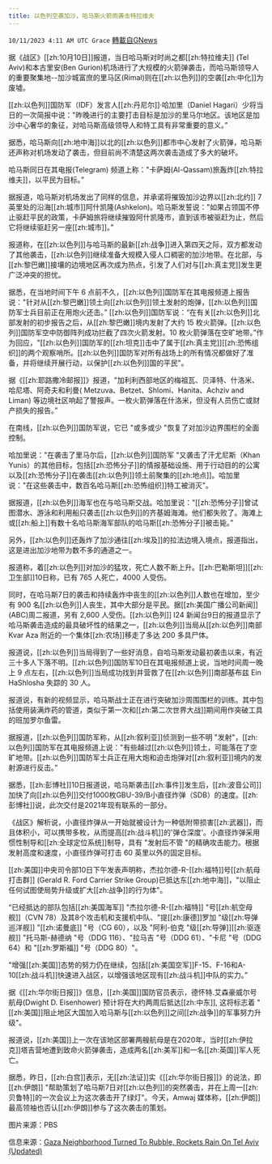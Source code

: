 ```yaml
---
title: 以色列空袭加沙，哈马斯火箭雨袭击特拉维夫
---
```

`10/11/2023 4:11 AM UTC Grace` [轉載自GNews](https://gnews.org/articles/1817111)

据《战区》[[zh:10月10日]]报道，当日哈马斯对时尚之都[[zh:特拉维夫]] (Tel Aviv)和本古里安(Ben Gurion)机场进行了大规模的火箭弹袭击，而哈马斯领导人的重要聚集地\--加沙城富庶的里马区(Rimal)则在[[zh:以色列]]的空袭[[zh:中化]]为废墟。

[[zh:以色列]]国防军（IDF）发言人[[zh:丹尼尔]]·哈加里（Daniel Hagari）少将当日的一次简报中说："昨晚进行的主要打击目标是加沙的里马尔地区。该地区是加沙中心奢华的象征，对哈马斯高级领导人和特工具有非常重要的意义。”

据悉，哈马斯向[[zh:地中海]]以北的[[zh:以色列]]都市中心发射了火箭弹，哈马斯还声称对机场发动了袭击，但目前尚不清楚这两次袭击造成了多大的破坏。

哈马斯同日在其电报(Telegram) 频道上称："卡萨姆(Al-Qassam)旅轰炸[[zh:特拉维夫]]，以平民为目标。”

据报道，哈马斯对机场发出了同样的信息，并承诺将摧毁加沙边界以[[zh:北约]] 7 英里处的沿海[[zh:城市]]阿什凯隆(Ashkelon)。哈马斯发誓说："如果占领国不停止驱赶平民的政策，卡萨姆旅将继续摧毁阿什凯隆市，直到该市被驱赶为止，然后它将继续驱赶另一座[[zh:城市]]。”

报道称，在[[zh:以色列]]与哈马斯的最新[[zh:战争]]进入第四天之际，双方都发动了其他袭击，[[zh:以色列]]继续准备大规模入侵人口稠密的加沙地带。在北部，与[[zh:黎巴嫩]]接壤的边境地区再次成为热点，引发了人们对与[[zh:真主党]]发生更广泛冲突的担忧。

据悉，在当地时间下午 6 点前不久，[[zh:以色列]]国防军在其电报频道上报告说："针对从[[zh:黎巴嫩]]领土向[[zh:以色列]]领土发射的炮弹，[[zh:以色列]]国防军士兵目前正在用炮火还击。” [[zh:以色列]]国防军说：“在有关[[zh:以色列]]北部发射的初步报告之后，从[[zh:黎巴嫩]]境内发射了大约 15 枚火箭弹。[[zh:以色列]]国防军空中防御阵列成功拦截了四次火箭发射。10 枚火箭弹落在空旷地带。”作为回应，"[[zh:以色列]]国防军的[[zh:坦克]]击中了属于[[zh:真主党]][[zh:恐怖组织]]的两个观察哨所。[[zh:以色列]]国防军对所有战场上的所有情况都做好了准备，并将继续开展行动，以保护[[zh:以色列]]国的平民"。

据《[[zh:耶路撒冷邮报]]》报道，"加利利西部地区的梅祖瓦、贝泽特、什洛米、哈尼塔、阿奇夫和利曼( Metzuva、Betzet、Shlomi、Hanita、Achziv and Liman) 等边境社区响起了警报声。一枚火箭弹落在什洛米，但没有人员伤亡或财产损失的报告。”

在南线，[[zh:以色列]]国防军说，它已 "或多或少 "恢复了对加沙边界围栏的全面控制。

哈加里说："在袭击了里马尔后，[[zh:以色列]]国防军 "又袭击了汗尤尼斯（Khan Yunis）的其他目标，包括[[zh:恐怖分子]]的情报基础设施、用于行动目的的公寓以及[[zh:恐怖分子]]在袭击[[zh:以色列]]领土前聚集的[[zh:地点]]。哈加里说："在这些袭击中，数百名哈马斯[[zh:恐怖组织]]特工被消灭"。

据报道，[[zh:以色列]]海军也在与哈马斯交战。哈加里说："[[zh:恐怖分子]]曾试图潜水、游泳和利用船只袭击[[zh:以色列]]的齐基姆海滩。他们都失败了。海滩上或[[zh:船上]]有数十名哈马斯海军部队的哈马斯[[zh:恐怖分子]]被击毙。”

另外，[[zh:以色列]]还轰炸了加沙通往[[zh:埃及]]的拉法边境入境点，报道指出，这是进出加沙地带为数不多的通道之一。

报道称，着[[zh:以色列]]对加沙的猛攻，死亡人数不断上升。[[zh:巴勒斯坦]][[zh:卫生部]]10日称，已有 765 人死亡，4000 人受伤。

同时，在哈马斯7日的袭击和持续轰炸中丧生的[[zh:以色列]]人数也在增加，至少有 900 名[[zh:以色列]]人丧生，其中大部分是平民。据[[zh:美国广播公司新闻]] (ABC)周二报道，另有 2,600 人受伤。[[zh:以色列]] I24 新闻台9日的报道显示了哈马斯袭击造成的最具破坏性的结果之一，[[zh:以色列]]当局从[[zh:以色列]]南部 Kvar Aza 附近的一个集体[[zh:农场]]移走了多达 200 多具尸体。

报道说，[[zh:以色列]]当局得到了一些好消息，自哈马斯发动最初袭击以来，有近三十多人下落不明。[[zh:以色列]]国防军10日在其电报频道上说，当地时间周一晚上 9 点左右，[[zh:以色列]]当局成功找到并营救了在[[zh:以色列]]南部基布兹 Ein HaShlosha 失踪的 30 人。

报道说，有新的视频显示，哈马斯战士正在进行突破加沙周围围栏的训练。其中包括使用装满炸药的管道，类似于第一次和[[zh:第二次世界大战]]期间用作突破工具的班加罗尔鱼雷。

据报道，[[zh:以色列]]国防军称，从[[zh:叙利亚]]侦测到一些不明 "发射"，[[zh:以色列]]国防军在其电报频道上说："有些越过[[zh:以色列]]领土，可能落在了空旷地带。[[zh:以色列]]国防军士兵正在用大炮和迫击炮弹对[[zh:叙利亚]]境内的发射源进行反击。”

据悉，[[zh:彭博社]]10日报道说，哈马斯袭击[[zh:事件]]发生后，[[zh:波音公司]]加快了向[[zh:以色列]]交付1000枚GBU-39/B小直径炸弹（SDB）的速度。[[zh:彭博社]]说，此次交付是2021年现有联系的一部分。

《战区》解析说，小直径炸弹从一开始就被设计为一种低附带损害[[zh:武器]]，而且体积小，可以携带多枚，从而提高[[zh:战斗机]]的'弹仓深度'。小直径炸弹采用惯性制导和[[zh:全球定位系统]]制导，具有 "发射后不管 "的精确攻击能力。根据发射高度和速度，小直径炸弹可打击 60 英里以外的固定目标。

[[zh:美国]]中央司令部10日下午发表声明称，杰拉尔德\-R-[[zh:福特]]号[[zh:航母打击群]] (Gerald R. Ford Carrier Strike Group)已抵达东[[zh:地中海]]，"以阻止任何试图使局势升级或扩大[[zh:战争]]的行为体"。

“已经抵达的部队包括[[zh:美国海军]] "杰拉尔德-R-[[zh:福特]] "号[[zh:航空母舰]]（CVN 78）及其8个攻击机和支援机中队、"提[[zh:康德]]罗加 "级[[zh:导弹巡洋舰]] "[[zh:诺曼底]] "号（CG 60），以及 "阿利\-伯克 "级[[zh:导弹]][[zh:驱逐舰]] "托马斯\-赫德纳 "号（DDG 116）、"拉马吉 "号（DDG 61）、"卡尼 "号（DDG 64）和 "[[zh:罗斯福]] "号（DDG 80）"。

"增强[[zh:美国]]态势的努力仍在继续，包括[[zh:美国空军]]F-15、F-16和A-10[[zh:战斗机]]快速进入战区，以增强该地区现有[[zh:战斗机]]中队的实力。”

据《[[zh:华尔街日报]]》信息，[[zh:美国]]国防官员表示，德怀特.艾森豪威尔号航母(Dwight D. Eisenhower) 预计将在大约两周后抵达[[zh:中东]], 这将标志着 "[[zh:美国]]阻止地区大国加入哈马斯与[[zh:以色列]]之间[[zh:战争]]的军事努力升级"。

报道说，[[zh:美国]]上一次在该地区部署两艘航母是在2020年，当时[[zh:伊拉克]]塔吉营地遭到致命火箭弹袭击，造成两名[[zh:美军]]和一名[[zh:英国]]军人死亡。

据悉，昨日，[[zh:白宫]]表示，无[[zh:法证]]实《[[zh:华尔街日报]]》的说法，即[[zh:伊朗]] "帮助策划了哈马斯7日对[[zh:以色列]]的突然袭击，并在上周一[[zh:贝鲁特]]的一次会议上为这次袭击开了绿灯"。今天，Amwaj 媒体称，[[zh:伊朗]]最高领袖也否认[[zh:伊朗]]参与了这次袭击的策划。

图片来源：PBS

信息来源：[Gaza Neighborhood Turned To Rubble, Rockets Rain On Tel Aviv (Updated)](https://www.thedrive.com/the-war-zone/gaza-neighborhood-turned-to-rubble-rockets-rain-on-tel-aviv)
